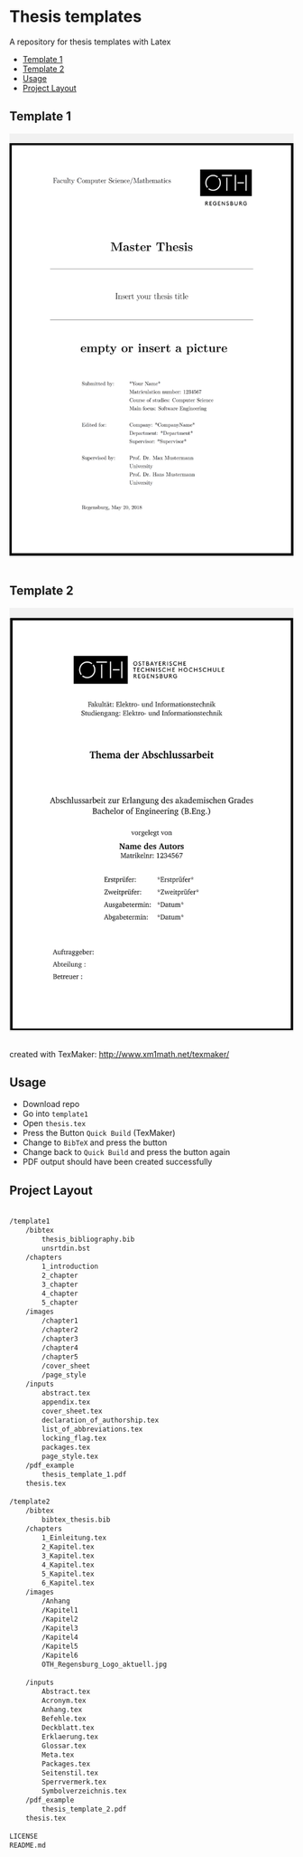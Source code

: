 # Thesis templates

A repository for thesis templates with Latex

- [Template 1](https://github.com/bierschi/thesis_templates#template-1)
- [Template 2](https://github.com/bierschi/thesis_templates#template-2)
- [Usage](https://github.com/bierschi/thesis_templates#usage)
- [Project Layout](https://github.com/bierschi/thesis_templates#project-layout)
## Template 1

<div align="left"; style="background-color:rgba(0,0,0, 0.047055)">
<br>
  <img src="repo_images/thesis_template_1.png" alt="example" width="515" height="730">
</div>
<br>

## Template 2

<div align="left"; style="background-color:rgba(0,0,0, 0.047055)">
<br>
  <img src="repo_images/thesis_template_2.png" alt="example" width="515" height="730">
</div>
<br>

created with TexMaker:  http://www.xm1math.net/texmaker/

## Usage

-  Download repo
-  Go into `template1`
-  Open `thesis.tex`
-  Press the Button `Quick Build` (TexMaker)
-  Change to `BibTeX` and press the button
-  Change back to `Quick Build` and press the button again
-  PDF output should have been created successfully


## Project Layout
<pre><code>
/template1
    /bibtex
        thesis_bibliography.bib
        unsrtdin.bst
    /chapters
        1_introduction
        2_chapter
        3_chapter
        4_chapter
        5_chapter
    /images
        /chapter1
        /chapter2
        /chapter3
        /chapter4
        /chapter5
        /cover_sheet
        /page_style
    /inputs
        abstract.tex
        appendix.tex
        cover_sheet.tex
        declaration_of_authorship.tex
        list_of_abbreviations.tex
        locking_flag.tex
        packages.tex
        page_style.tex
    /pdf_example
        thesis_template_1.pdf
    thesis.tex

/template2
    /bibtex
        bibtex_thesis.bib
    /chapters
        1_Einleitung.tex
        2_Kapitel.tex
        3_Kapitel.tex
        4_Kapitel.tex
        5_Kapitel.tex
        6_Kapitel.tex
    /images
        /Anhang
        /Kapitel1
        /Kapitel2
        /Kapitel3
        /Kapitel4
        /Kapitel5
        /Kapitel6
        OTH_Regensburg_Logo_aktuell.jpg

    /inputs
        Abstract.tex
        Acronym.tex
        Anhang.tex
        Befehle.tex
        Deckblatt.tex
        Erklaerung.tex
        Glossar.tex
        Meta.tex
        Packages.tex
        Seitenstil.tex
        Sperrvermerk.tex
        Symbolverzeichnis.tex
    /pdf_example
        thesis_template_2.pdf
    thesis.tex

LICENSE
README.md

</pre></code>